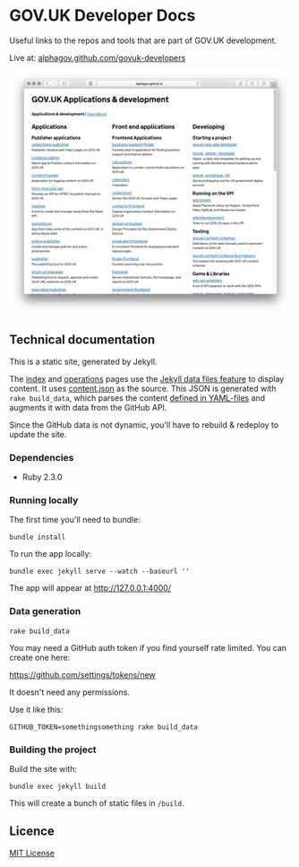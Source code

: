 # GOV.UK Developer Docs

Useful links to the repos and tools that are part of GOV.UK development.

Live at: [alphagov.github.com/govuk-developers](https://alphagov.github.com/govuk-developers)

![Screenshot of the docs](screenshot.png)

## Technical documentation

This is a static site, generated by Jekyll.

The [index](index.html) and [operations](operations.html) pages use the [Jekyll data files feature](https://jekyllrb.com/docs/datafiles/) to display content. It uses [content.json](_data/content.json) as the source. This JSON is generated with `rake build_data`, which parses the content [defined in YAML-files](content) and augments it with data from the GitHub API.

Since the GitHub data is not dynamic, you'll have to rebuild & redeploy to update the site.

### Dependencies

- Ruby 2.3.0

### Running locally

The first time you'll need to bundle:

```
bundle install
```

To run the app locally:

```
bundle exec jekyll serve --watch --baseurl ''
```

The app will appear at http://127.0.0.1:4000/

### Data generation

```
rake build_data
```

You may need a GitHub auth token if you find yourself rate limited. You can create one here:

https://github.com/settings/tokens/new

It doesn't need any permissions.

Use it like this:

```
GITHUB_TOKEN=somethingsomething rake build_data
```

### Building the project

Build the site with:

```
bundle exec jekyll build
```

This will create a bunch of static files in `/build`.

## Licence

[MIT License](LICENCE.md)
